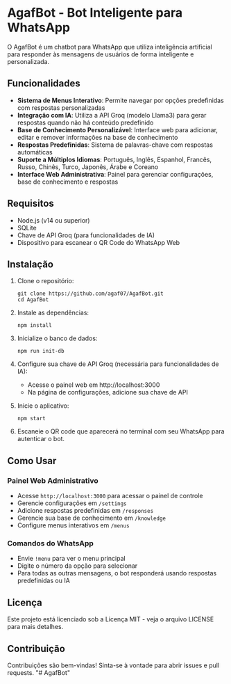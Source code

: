 # AgafBot - Bot Inteligente para WhatsApp

O AgafBot é um chatbot para WhatsApp que utiliza inteligência artificial para responder às mensagens de usuários de forma inteligente e personalizada.

## Funcionalidades

- **Sistema de Menus Interativo**: Permite navegar por opções predefinidas com respostas personalizadas
- **Integração com IA**: Utiliza a API Groq (modelo Llama3) para gerar respostas quando não há conteúdo predefinido
- **Base de Conhecimento Personalizável**: Interface web para adicionar, editar e remover informações na base de conhecimento
- **Respostas Predefinidas**: Sistema de palavras-chave com respostas automáticas
- **Suporte a Múltiplos Idiomas**: Português, Inglês, Espanhol, Francês, Russo, Chinês, Turco, Japonês, Árabe e Coreano
- **Interface Web Administrativa**: Painel para gerenciar configurações, base de conhecimento e respostas

## Requisitos

- Node.js (v14 ou superior)
- SQLite
- Chave de API Groq (para funcionalidades de IA)
- Dispositivo para escanear o QR Code do WhatsApp Web

## Instalação

1. Clone o repositório:
   ```
   git clone https://github.com/agaf07/AgafBot.git
   cd AgafBot
   ```

2. Instale as dependências:
   ```
   npm install
   ```

3. Inicialize o banco de dados:
   ```
   npm run init-db
   ```

4. Configure sua chave de API Groq (necessária para funcionalidades de IA):
   - Acesse o painel web em http://localhost:3000
   - Na página de configurações, adicione sua chave de API

5. Inicie o aplicativo:
   ```
   npm start
   ```

6. Escaneie o QR code que aparecerá no terminal com seu WhatsApp para autenticar o bot.

## Como Usar

### Painel Web Administrativo
- Acesse `http://localhost:3000` para acessar o painel de controle
- Gerencie configurações em `/settings`
- Adicione respostas predefinidas em `/responses`
- Gerencie sua base de conhecimento em `/knowledge`
- Configure menus interativos em `/menus`

### Comandos do WhatsApp
- Envie `!menu` para ver o menu principal
- Digite o número da opção para selecionar
- Para todas as outras mensagens, o bot responderá usando respostas predefinidas ou IA

## Licença

Este projeto está licenciado sob a Licença MIT - veja o arquivo LICENSE para mais detalhes.

## Contribuição

Contribuições são bem-vindas! Sinta-se à vontade para abrir issues e pull requests. "# AgafBot" 
